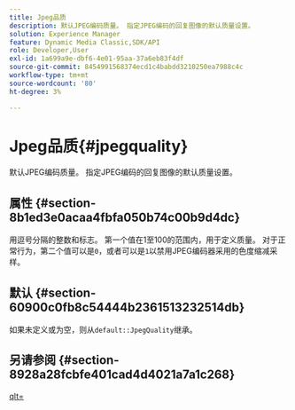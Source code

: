 ```yaml
---
title: Jpeg品质
description: 默认JPEG编码质量。 指定JPEG编码的回复图像的默认质量设置。
solution: Experience Manager
feature: Dynamic Media Classic,SDK/API
role: Developer,User
exl-id: 1a699a9e-dbf6-4e01-95aa-37a6eb83f4df
source-git-commit: 8454991568374ecd1c4babdd3210250ea7988c4c
workflow-type: tm+mt
source-wordcount: '80'
ht-degree: 3%

---
```


# Jpeg品质{#jpegquality}

默认JPEG编码质量。 指定JPEG编码的回复图像的默认质量设置。

## 属性 {#section-8b1ed3e0acaa4fbfa050b74c00b9d4dc}

用逗号分隔的整数和标志。 第一个值在1至100的范围内，用于定义质量。 对于正常行为，第二个值可以是`0`，或者可以是`1`以禁用JPEG编码器采用的色度缩减采样。

## 默认 {#section-60900c0fb8c54444b2361513232514db}

如果未定义或为空，则从`default::JpegQuality`继承。

## 另请参阅 {#section-8928a28fcbfe401cad4d4021a7a1c268}

[qlt=](../../../../../ir-api/http-protocol/image-rendering-api-ref/c-ir-http-protocol-ref/c-ir-http-protocol-command-reference/r-ir-qlt.md#reference-27b91c226eb241d0a14a29af3b3afdbd)
